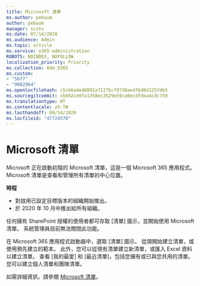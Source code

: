 ```yaml
---
title: Microsoft 清單
ms.author: pebaum
author: pebaum
manager: scotv
ms.date: 07/14/2020
ms.audience: Admin
ms.topic: article
ms.service: o365-administration
ROBOTS: NOINDEX, NOFOLLOW
localization_priority: Priority
ms.collection: Adm_O365
ms.custom:
- "5677"
- "9002964"
ms.openlocfilehash: c5c66a4ed0891a7127bcf0730aedf6d8d125fdb5
ms.sourcegitcommit: c6692ce0fa1358ec3529e59ca0ecdfdea4cdc759
ms.translationtype: HT
ms.contentlocale: zh-TW
ms.lasthandoff: 09/14/2020
ms.locfileid: "47724570"
---
```

# <a name="microsoft-lists"></a>Microsoft 清單

Microsoft 正在啟動初階的 Microsoft 清單，這是一個 Microsoft 365 應用程式。 Microsoft 清單是查看和管理所有清單的中心位置。  
  
**時程**  

- 對啟用已設定目標版本的組織開始推出。
- 於 2020 年 10 月中推出給所有組織。

任何擁有 SharePoint 授權的使用者都可存取 [清單] 圖示，並開始使用 Microsoft 清單。 系統管理員目前無法關閉此功能。
 
在 Microsoft 365 應用程式啟動器中，選取 [清單] 圖示。 從頭開始建立清單，或使用預先建立的範本。 此外，您可以從現有清單建立新清單，或匯入 Excel 資料以建立清單。 查看 [我的最愛] 和 [最近清單]，包括您擁有或已與您共用的清單。 您可以建立個人清單和團隊清單。  

如需詳細資訊，請參閱 [Microsoft 清單](https://aka.ms/microsoftlists)。